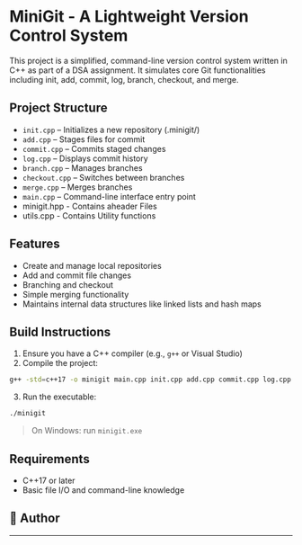 # MiniGit - A Lightweight Version Control System

This project is a simplified, command-line version control system written in C++ as part of a DSA assignment. It simulates core Git functionalities including init, add, commit, log, branch, checkout, and merge.

##  Project Structure

- `init.cpp` – Initializes a new repository (.minigit/)
- `add.cpp` – Stages files for commit
- `commit.cpp` – Commits staged changes
- `log.cpp` – Displays commit history
- `branch.cpp` – Manages branches
- `checkout.cpp` – Switches between branches
- `merge.cpp` – Merges branches
- `main.cpp` – Command-line interface entry point
- minigit.hpp - Contains aheader Files
- utils.cpp - Contains Utility functions

##  Features

- Create and manage local repositories
- Add and commit file changes
- Branching and checkout
- Simple merging functionality
- Maintains internal data structures like linked lists and hash maps

## Build Instructions

1. Ensure you have a C++ compiler (e.g., `g++` or Visual Studio)
2. Compile the project:

```bash
g++ -std=c++17 -o minigit main.cpp init.cpp add.cpp commit.cpp log.cpp branch.cpp checkout.cpp merge.cpp
```

3. Run the executable:

```bash
./minigit
```

> On Windows: run `minigit.exe`



##  Requirements

- C++17 or later
- Basic file I/O and command-line knowledge



## 👤 Author


---
